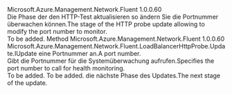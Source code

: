 <Type Name="IWithPort" FullName="Microsoft.Azure.Management.Network.Fluent.LoadBalancerHttpProbe.Update.IWithPort">
  <TypeSignature Language="C#" Value="public interface IWithPort" />
  <TypeSignature Language="ILAsm" Value=".class public interface auto ansi abstract IWithPort" />
  <TypeSignature Language="DocId" Value="T:Microsoft.Azure.Management.Network.Fluent.LoadBalancerHttpProbe.Update.IWithPort" />
  <TypeSignature Language="VB.NET" Value="Public Interface IWithPort" />
  <TypeSignature Language="F#" Value="type IWithPort = interface" />
  <AssemblyInfo>
    <AssemblyName>Microsoft.Azure.Management.Network.Fluent</AssemblyName>
    <AssemblyVersion>1.0.0.60</AssemblyVersion>
  </AssemblyInfo>
  <Interfaces />
  <Docs>
    <summary>
            <span data-ttu-id="bc2c3-101">Die Phase der den HTTP-Test aktualisieren so ändern Sie die Portnummer überwachen können.</span><span class="sxs-lookup"><span data-stu-id="bc2c3-101">The stage of the HTTP probe update allowing to modify the port number to monitor.</span></span>
            </summary>
    <remarks>To be added.</remarks>
  </Docs>
  <Members>
    <Member MemberName="WithPort">
      <MemberSignature Language="C#" Value="public Microsoft.Azure.Management.Network.Fluent.LoadBalancerHttpProbe.Update.IUpdate WithPort (int port);" />
      <MemberSignature Language="ILAsm" Value=".method public hidebysig newslot virtual instance class Microsoft.Azure.Management.Network.Fluent.LoadBalancerHttpProbe.Update.IUpdate WithPort(int32 port) cil managed" />
      <MemberSignature Language="DocId" Value="M:Microsoft.Azure.Management.Network.Fluent.LoadBalancerHttpProbe.Update.IWithPort.WithPort(System.Int32)" />
      <MemberSignature Language="VB.NET" Value="Public Function WithPort (port As Integer) As IUpdate" />
      <MemberSignature Language="F#" Value="abstract member WithPort : int -&gt; Microsoft.Azure.Management.Network.Fluent.LoadBalancerHttpProbe.Update.IUpdate" Usage="iWithPort.WithPort port" />
      <MemberType>Method</MemberType>
      <AssemblyInfo>
        <AssemblyName>Microsoft.Azure.Management.Network.Fluent</AssemblyName>
        <AssemblyVersion>1.0.0.60</AssemblyVersion>
      </AssemblyInfo>
      <ReturnValue>
        <ReturnType>Microsoft.Azure.Management.Network.Fluent.LoadBalancerHttpProbe.Update.IUpdate</ReturnType>
      </ReturnValue>
      <Parameters>
        <Parameter Name="port" Type="System.Int32" />
      </Parameters>
      <Docs>
        <param name="port"><span data-ttu-id="bc2c3-102">eine Portnummer an.</span><span class="sxs-lookup"><span data-stu-id="bc2c3-102">A port number.</span></span></param>
        <summary>
            <span data-ttu-id="bc2c3-103">Gibt die Portnummer für die Systemüberwachung aufrufen.</span><span class="sxs-lookup"><span data-stu-id="bc2c3-103">Specifies the port number to call for health monitoring.</span></span>
            </summary>
        <returns>To be added.</returns>
        <remarks>To be added.</remarks>
        <return><span data-ttu-id="bc2c3-104">die nächste Phase des Updates.</span><span class="sxs-lookup"><span data-stu-id="bc2c3-104">The next stage of the update.</span></span></return>
      </Docs>
    </Member>
  </Members>
</Type>